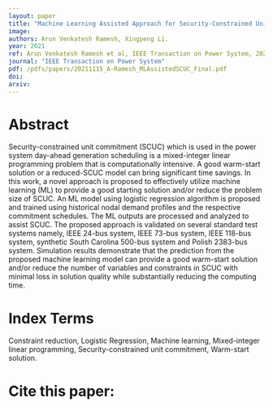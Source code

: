 ```yaml
---
layout: paper
title: "Machine Learning Assisted Approach for Security-Constrained Unit Commitment"
image: 
authors: Arun Venkatesh Ramesh, Xingpeng Li.
year: 2021
ref: Arun Venkatesh Ramesh et al, IEEE Transaction on Power System, 2021. 
journal: "IEEE Transaction on Power System"
pdf: /pdfs/papers/20211115_A-Ramesh_MLAssistedSCUC_Final.pdf
doi: 
arxiv:
---
```


# Abstract

Security-constrained unit commitment (SCUC) which 
is used in the power system day-ahead generation scheduling is a mixed-integer linear programming problem that is computationally intensive. A good warm-start solution or a reduced-SCUC model can bring significant time savings. In this work, a novel approach is proposed to effectively utilize machine learning (ML) to provide a good starting solution and/or reduce the problem size of SCUC. An ML model using logistic regression algorithm is proposed and trained using historical nodal demand profiles and the respective commitment schedules. The ML outputs are processed and analyzed to assist SCUC. The proposed approach is validated on several standard test systems namely, IEEE 24-bus system, IEEE 73-bus system, IEEE 118-bus system, synthetic South Carolina 500-bus system and Polish 2383-bus system. Simulation results demonstrate that the prediction from the proposed machine learning model can provide a good warm-start solution and/or reduce the number of variables and constraints in SCUC with minimal loss in solution quality while substantially reducing the computing time.

# Index Terms
Constraint reduction, Logistic Regression, Machine learning, Mixed-integer linear programming, Security-constrained unit commitment, Warm-start solution.

# Cite this paper:
